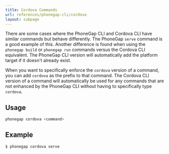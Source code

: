 ```yaml
---
title: Cordova Commands
url: references/phonegap-cli/cordova
layout: subpage
---
```


There are some cases where the PhoneGap CLI and Cordova CLI have similar commands but behave differently. The PhoneGap `serve` command is a good example of this. Another difference is found when using the `phonegap build` or `phonegap run` commands versus the Cordova CLI equivalent. The PhoneGap CLI version will automatically add the platform target if it doesn't already exist.

When you want to specifically enforce the `cordova` version of a command, you can add `cordova` as the prefix to that command. The Cordova CLI version of a command will automatically be used for any commands that are not enhanced by the PhoneGap CLI without having to specifically type `cordova`.

## Usage

```bash
phonegap cordova <command>
```

## Example

```bash
$ phonegap cordova serve
```
